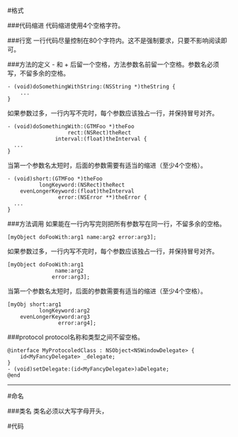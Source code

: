 #格式

###代码缩进
代码缩进使用4个空格字符。

###行宽
一行代码尽量控制在80个字符内。这不是强制要求，只要不影响阅读即可。

###方法的定义
\- 和 + 后留一个空格，方法参数名前留一个空格。参数名必须写，不留多余的空格。

	- (void)doSomethingWithString:(NSString *)theString {
		...
	}

如果参数过多，一行内写不完时，每个参数应该独占一行，并保持冒号对齐。

	- (void)doSomethingWith:(GTMFoo *)theFoo
	                   rect:(NSRect)theRect
	               interval:(float)theInterval {
	  ...
	}

当第一个参数名太短时，后面的参数需要有适当的缩进（至少4个空格）。

	- (void)short:(GTMFoo *)theFoo
	          longKeyword:(NSRect)theRect
	    evenLongerKeyword:(float)theInterval
	                error:(NSError **)theError {
	  ...
	}

###方法调用
如果能在一行内写完则把所有参数写在同一行，不留多余的空格。

	[myObject doFooWith:arg1 name:arg2 error:arg3];

如果参数过多，一行内写不完时，每个参数应该独占一行，并保持冒号对齐。

	[myObject doFooWith:arg1
	               name:arg2
	              error:arg3];

当第一个参数名太短时，后面的参数需要有适当的缩进（至少4个空格）。

	[myObj short:arg1
	          longKeyword:arg2
	    evenLongerKeyword:arg3
	                error:arg4];

###protocol
protocol名称和类型之间不留空格。

	@interface MyProtocoledClass : NSObject<NSWindowDelegate> {
	    id<MyFancyDelegate> _delegate;
	}
	- (void)setDelegate:(id<MyFancyDelegate>)aDelegate;
	@end

--------------------

#命名

###类名
类名必须以大写字母开头，

#代码

